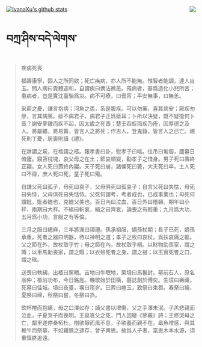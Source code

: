 [![IvanaXu's github stats](https://github-readme-stats.vercel.app/api?username=IvanaXu&show_icons=true&theme=vue-dark)](https://github.com/anuraghazra/github-readme-stats)
<img align="right" src="https://github-readme-stats.vercel.app/api/top-langs/?username=IvanaXu&langs_count=3&theme=graywhite" />
# བཀྲ་ཤིས་བདེ་ལེགས་
> 疾病死喪
> 
> 福壽康寧，固人之所同欲；死亡疾病，亦人所不能無。惟智者能調，達人自玉。問人病曰貴體違和，自謂疾曰偶沾微恙。罹病者，甚爲造化小兒所苦；患病者，豈是實沈臺駘爲災。病不可療，曰膏肓；平安無事，曰無恙。
> 
> 采薪之憂，謙言抱病；河魚之患，系是腹疾。可以勿藥，喜其病安；厥疾勿瘳，言其病篤。瘧不病君子，病君子正爲瘧耳；卜所以決疑，既不疑復何卜哉？謝安夢雞而疾不起，因太歲之在酉；楚王吞蛭而疾乃痊，因厚德之及人。將屬纊，將易簣，皆言人之將死；作古人，登鬼籙，皆言人之已亡。親死則丁憂，居喪則讀《禮》。
> 
> 在牀謂之屍，在棺謂之柩。報孝書曰訃，慰孝子曰唁。往吊曰匍匐，廬墓日倚廬。寢苫枕塊，哀父母之在土；節哀順變，勸孝子之惜身。男子死曰壽終正寢，女人死曰壽終內寢。天子死曰崩，諸侯死曰薨，大夫死曰卒，土人死曰不祿，庶人死曰死，童子死曰殤。
> 
> 自謙父死曰孤子，母死曰哀子，父母俱死曰孤哀子；自言父死曰失怙，母死曰失恃，父母俱死曰失怙恃。父死何謂考，考者成也，已成事業也；母死何謂妣，妣者媲也，克媲父美也。百日內曰泣血，百日外曰稽顙。期年曰小祥，兩期曰大祥。不緝曰斬衰，緝之曰齊衰，論喪之有輕重；九月爲大功，五月爲小功，言服之有等倫。
> 
> 三月之服曰緦麻，三年將滿曰禫禮。孫承祖服，嫡孫杖期；長子已死，嫡孫承重。死者之器曰明器，待以神明之道；孝子之枚曰哀杖，爲扶哀痛之軀。父之節在外，故杖取乎竹；母之節在內，故杖取乎桐。以財物助喪家，謂之賻；以車馬助喪家，謂之賵；以衣殮死者之身，謂之禭；以玉實死者之口，謂之琀。
> 
> 送喪曰執紼，出柩曰駕輀。吉地曰牛眠地，築墳曰馬鬣封。墓前石人，原名翁仲；柩前功布，今日銘旌。輓歌始於田橫，墓誌創於傅奕。生墳曰壽藏，死墓曰佳城。墳曰夜臺，壙曰窀穸。已葬曰瘞玉，致祭曰束芻。春祭曰禴，夏祭曰禘，秋祭曰嘗，冬祭曰烝。
> 
> 飲杯棬而抱痛，母之口澤如存；讀父書以增傷，父之手澤未泯。子羔悲親而泣血，子夏哭子而喪明。王裒哀父之死，門人因廢《蓼莪》詩；王修哭母之亡，鄰里遂停桑柘杜。樹欲靜而風不息，子欲養而親不在。皋魚增感，與其椎牛而祭墓，不如雞豚之逮存，曾子興思。故爲人子者，當思木本水源，須重慎終追遠。
>